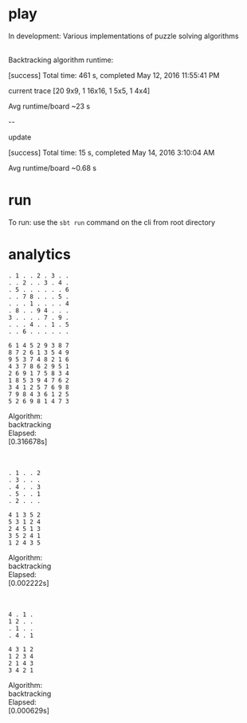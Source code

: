 # play
In development: Various implementations of puzzle solving algorithms<br><br>

Backtracking algorithm runtime:

[success] Total time: 461 s, completed May 12, 2016 11:55:41 PM

current trace [20 9x9, 1 16x16, 1 5x5, 1 4x4]

Avg runtime/board ~23 s

--

update

[success] Total time: 15 s, completed May 14, 2016 3:10:04 AM

Avg runtime/board ~0.68 s

# run
To run: use the `sbt run` command on the cli from root directory
# analytics
`. 1 . . 2 . 3 . .`<br>
`. . 2 . . 3 . 4 .` <br>
`. 5 . . . . . . 6` <br>
`. . 7 8 . . . 5 .` <br>
`. . . 1 . . . . 4`<br>
`. 8 . . 9 4 . . .` <br>
`3 . . . . 7 . 9 .` <br>
`. . . 4 . . 1 . 5` <br>
`. . 6 . . . . . .` <br>


`6 1 4 5 2 9 3 8 7` <br>
`8 7 2 6 1 3 5 4 9` <br>
`9 5 3 7 4 8 2 1 6` <br>
`4 3 7 8 6 2 9 5 1` <br>
`2 6 9 1 7 5 8 3 4` <br>
`1 8 5 3 9 4 7 6 2` <br>
`3 4 1 2 5 7 6 9 8` <br>
`7 9 8 4 3 6 1 2 5` <br>
`5 2 6 9 8 1 4 7 3` <br>


Algorithm:<br>
backtracking<br>
Elapsed:<br>
[0.316678s]<br><br><br>




`. 1 . . 2`<br>
`. 3 . . .`<br>
`. 4 . . 3`<br>
`. 5 . . 1`<br>
`. 2 . . .`<br>

`4 1 3 5 2`<br>
`5 3 1 2 4`<br>
`2 4 5 1 3`<br>
`3 5 2 4 1`<br>
`1 2 4 3 5`<br>

Algorithm:<br>
backtracking<br>
Elapsed:<br>
[0.002222s]<br><br><br>




`4 . 1 .`<br>
`1 2 . .`<br>
`. 1 . .`<br>
`. 4 . 1`<br>

`4 3 1 2`<br>
`1 2 3 4`<br>
`2 1 4 3`<br>
`3 4 2 1`<br>

Algorithm:<br>
backtracking<br>
Elapsed:<br>
[0.000629s]
